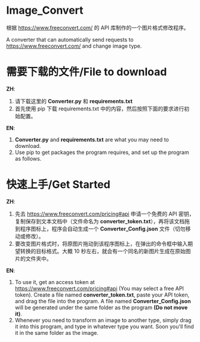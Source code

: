 # Image_Convert
根据 https://www.freeconvert.com/ 的 API 库制作的一个图片格式修改程序。

A converter that can automatically send requests to https://www.freeconvert.com/ and change image type.

# 需要下载的文件/File to download
**ZH**: 
1. 请下载这里的 **Converter.py** 和 **requirements.txt**
2. 首先使用 pip 下载 requirements.txt 中的内容，然后按照下面的要求进行初始配置。

**EN**: 
1. **Converter.py** and **requirements.txt** are what you may need to download.
2. Use pip to get packages the program requires, and set up the program as follows.

# 快速上手/Get Started
**ZH**:
1. 先去 https://www.freeconvert.com/pricing#api 申请一个免费的 API 密钥，复制保存到文本文档中（文件命名为 **converter_token.txt**），再将该文档拖到程序图标上，程序会自动生成一个 **Converter_Config.json** 文件（切勿移动或修改）。
2. 要改变图片格式时，将原图片拖动到该程序图标上，在弹出的命令框中输入期望转换的目标格式。大概 10 秒左右，就会有一个同名的新图片生成在原始图片的文件夹中。

**EN**:
1. To use it, get an access token at https://www.freeconvert.com/pricing#api (You may select a free API token). Create a file named **converter_token.txt**, paste your API token, and drag the file into the program. A file named **Converter_Config.json** will be generated under the same folder as the program **(Do not move it)**.
2. Whenever you need to transform an image to another type, simply drag it into this program, and type in whatever type you want. Soon you'll find it in the same folder as the image.
